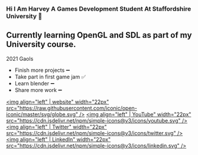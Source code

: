 ### Hi I Am Harvey A Games Development Student At Staffordshire University 👋

## Currently learning OpenGL and SDL as part of my University course.

  2021 Gaols
  - Finish more projects ➖
  - Take part in first game jam ✅
  - Learn blender ➖
  - Share more work ➖



[<img align="left"  | website" width="22px" src="https://raw.githubusercontent.com/iconic/open-iconic/master/svg/globe.svg" />][website]
[<img align="left"  | YouTube" width="22px" src="https://cdn.jsdelivr.net/npm/simple-icons@v3/icons/youtube.svg" />][youtube]
[<img align="left"  | Twitter" width="22px" src="https://cdn.jsdelivr.net/npm/simple-icons@v3/icons/twitter.svg" />][twitter]
[<img align="left"  | LinkedIn" width="22px" src="https://cdn.jsdelivr.net/npm/simple-icons@v3/icons/linkedin.svg" />][linkedin]



[website]: https://hmilner1.github.io/
[youtube]: https://www.youtube.com/channel/UCfWqyN8Cv6OhaF42kvnN_zA
[twitter]: https://twitter.com/HarveyMilner3
[linkedin]: https://www.linkedin.com/in/harvey-milner-62a5961ba/
